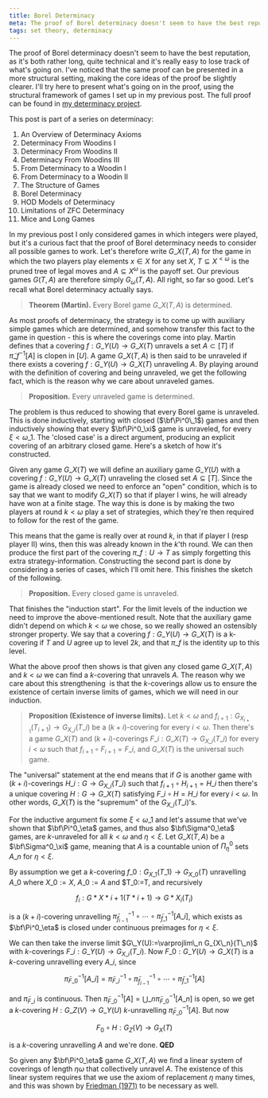 ```yaml
---
title: Borel Determinacy
meta: The proof of Borel determinacy doesn't seem to have the best reputation, as it's both rather long, quite technical and it's really easy to lose track of what's going on. I've noticed that the same proof can be presented in a more structural setting, making the core ideas of the proof be slightly clearer. I'll try here to present what's going on in the proof, using the structural framework of games I set up in my previous post.
tags: set theory, determinacy
---
```


The proof of Borel determinacy doesn't seem to have the best reputation, as it's both
rather long, quite technical and it's really easy to lose track of what's going on.
I've noticed that the same proof can be presented in a more structural setting, making
the core ideas of the proof be slightly clearer. I'll try here to present what's going
on in the proof, using the structural framework of games I set up in my previous post.
The full proof can be found in [my determinacy
project](/notes/determinacy-project.pdf).

This post is part of a series on determinacy:

1. <router-link to="/posts/2017-01-11-an-overview-of-determinacy-axioms">An Overview of
   Determinacy Axioms</router-link>
2. <router-link to="/posts/2017-01-25-determinacy-from-woodins-i">Determinacy From
   Woodins I</router-link>
3. <router-link to="/posts/2017-02-08-determinacy-from-woodins-ii">Determinacy From
   Woodins II</router-link>
4. <router-link to="/posts/2017-02-22-determinacy-from-woodins-iii">Determinacy From
   Woodins III</router-link>
5. <router-link to="/posts/2017-04-05-from-determinacy-to-a-woodin-i">From Determinacy
   to a Woodin I</router-link>
6. <router-link to="/posts/2017-05-10-from-determinacy-to-a-woodin-ii">From Determinacy
   to a Woodin II</router-link>
7. <router-link to="/posts/2017-05-24-the-structure-of-games">The Structure of
   Games</router-link>
8. Borel Determinacy
9. <router-link to="/posts/2017-06-21-hod-models-of-determinacy">HOD Models of
   Determinacy</router-link>
10. <router-link to="/posts/2017-07-14-limitations-of-zfc-determinacy">Limitations of
    ZFC Determinacy</router-link>
11. <router-link to="/posts/2018-08-02-mice-and-long-games">Mice and Long
    Games</router-link>

In my previous post I only considered games in which integers were played, but it's a
curious fact that the proof of Borel determinacy needs to consider all possible games
to work. Let's therefore write $G\_X(T,A)$ for the game in which the two players play
elements $x\in X$ for any set $X$, $T\subseteq X^{<\omega}$ is the pruned tree of legal
moves and $A\subseteq X^\omega$ is the payoff set. Our previous games $G(T,A)$ are
therefore simply $G_\omega(T,A)$. All right, so far so good. Let's recall what Borel
determinacy actually says.

> **Theorem (Martin).** Every Borel game $G\_X(T,A)$ is determined.

As most proofs of determinacy, the strategy is to come up with auxiliary simple games
which are determined, and somehow transfer this fact to the game in question - this is
where the coverings come into play. Martin defines that a covering $f:G\_Y(U)\to
G\_X(T)$ unravels a set $A\subset[T]$ if ${\tilde\pi\_f}^{-1}[A]$ is clopen in $[U]$. A
game $G\_X(T,A)$ is then said to be unraveled if there exists a covering $f:G\_Y(U)\to
G\_X(T)$ unraveling $A$. By playing around with the definition of covering and being
unraveled, we get the following fact, which is the reason why we care about unraveled
games.

> **Proposition.** Every unraveled game is determined.

The problem is thus reduced to showing that every Borel game is unraveled. This is done
inductively, starting with closed ($\bf\Pi^0\_1$) games and then inductively showing
that every $\bf\Pi^0_\xi$ game is unraveled, for every $\xi<\omega\_1$. The 'closed
case' is a direct argument, producing an explicit covering of an arbitrary closed game.
Here's a sketch of how it's constructed.

Given any game $G\_X(T)$ we will define an auxiliary game $G\_Y(U)$ with a covering
$f:G\_Y(U)\to G\_X(T)$ unraveling the closed set $A\subseteq[T]$. Since the game is
already closed we need to enforce an "open" condition, which is to say that we want to
modify $G\_X(T)$ so that if player I wins, he will already have won at a finite stage.
The way this is done is by making the two players at round $k<\omega$ play a set of
strategies, which they're then required to follow for the rest of the game.

This means that the game is really over at round $k$, in that if player I (resp player
II) wins, then this was already known in the $k$'th round. We can then produce the
first part of the covering $\pi\_f:U\to T$ as simply forgetting this extra
strategy-information. Constructing the second part is done by considering a series of
cases, which I'll omit here. This finishes the sketch of the following.

> **Proposition.** Every closed game is unraveled.

That finishes the "induction start". For the limit levels of the induction we need to
improve the above-mentioned result. Note that the auxiliary game didn't depend on which
$k<\omega$ we chose, so we really showed an ostensibly stronger property. We say that a
covering $f:G\_Y(U)\to G\_X(T)$ is a k-covering if $T$ and $U$ agree up to level $2k$,
and that $\pi\_f$ is the identity up to this level.

What the above proof then shows is that given any closed game $G\_X(T,A)$ and
$k<\omega$ we can find a $k$-covering that unravels $A$. The reason why we care about
this strengthening  is that the $k$-coverings allow us to ensure the existence of
certain inverse limits of games, which we will need in our induction.

> **Proposition (Existence of inverse limits).** Let $k<\omega$ and
> $f_{i+1}:G_{X_{i+1}}(T_{i+1})\to G_{X\_i}(T\_i)$ be a $(k+i)$-covering for every
> $i<\omega$. Then there's a game $G\_X(T)$ and $(k+i)$-coverings $F\_i:G\_X(T)\to
> G_{X\_i}(T\_i)$ for every $i<\omega$ such that $f_{i+1}\circ F_{i+1}=F\_i$, and
> $G\_X(T)$ is the universal such game.

The "universal" statement at the end means that if $G$ is another game with
$(k+i)$-coverings $H\_i:G\to G_{X\_i}(T\_i)$ such that $f_{i+1}\circ H_{i+1}=H\_i$ then
there's a unique covering $H:G\to G\_X(T)$ satisfying $F\_i\circ H=H\_i$ for every
$i<\omega$. In other words, $G\_X(T)$ is the "supremum" of the $G_{X\_i}(T\_i)$'s.

For the inductive argument fix some $\xi<\omega\_1$ and let's assume that we've shown
that $\bf\Pi^0_\eta$ games, and thus also $\bf\Sigma^0_\eta$ games, are $k$-unraveled
for all $k<\omega$ and $\eta<\xi$. Let $G\_X(T,A)$ be a $\bf\Sigma^0_\xi$ game, meaning
that $A$ is a countable union of $\Pi^0_\eta$ sets $A\_n$ for $\eta<\xi$.

By assumption we get a $k$-covering $f\_0:G_{X\_1}(T\_1)\to G_{X\_0}(T)$ unravelling
$A\_0$ where $X\_0:=X$, $A\_0:=A$ and $T_0:=T, and recursively

$$ f_i:G*{X*{i+1}}(T*{i+1})\to G*{X_i}(T_i) $$

is a $(k+i)$-covering unravelling
${\tilde\pi_{f_{i-1}}}^{-1}\circ\cdots\circ{\tilde\pi_{f\_1}}^{-1}[A\_i]$, which exists
as $\bf\Pi^0_\eta$ is closed under continuous preimages for $\eta<\xi$.

We can then take the inverse limit $G\_Y(U):=\varprojlim\_n G_{X\_n}(T\_n)$ with
$k$-coverings $F\_i:G\_Y(U)\to G_{X\_i}(T\_i)$. Now $F\_0:G\_Y(U)\to G\_X(T)$ is a
$k$-covering unravelling every $A\_i$, since

$$
{\tilde\pi_{F\_0}}^{-1}[A\_i] =
{\tilde\pi_{F\_i}}^{-1}\circ{\tilde\pi_{f_{i-1}}}^{-1}\circ
\cdots\circ{\tilde\pi_{f\_1}}^{-1}[A]
$$

and $\tilde\pi_{F\_i}$ is continuous. Then
${\tilde\pi_{F\_0}}^{-1}[A]=\bigcup\_n{\tilde\pi_{F\_0}}^{-1}[A\_n]$ is open, so we get
a $k$-covering $H:G\_Z(V)\to G\_Y(U)$ $k$-unravelling ${\tilde\pi_{F\_0}}^{-1}[A]$. But
now

$$ F_0\circ H:G_Z(V)\to G_X(T) $$

is a $k$-covering unravelling $A$ and we're done. **QED**

So given any $\bf\Pi^0_\eta$ game $G\_X(T,A)$ we find a linear system of coverings of
length $\eta\omega$ that collectively unravel $A$. The existence of this linear system
requires that we use the axiom of replacement $\eta$ many times, and this was shown by
[Friedman (1971)](https://doi.org/10.1142/9789812564894_0005) to be necessary as well.
